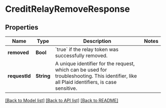 # CreditRelayRemoveResponse

## Properties
Name | Type | Description | Notes
------------ | ------------- | ------------- | -------------
**removed** | **Bool** | &#x60;true&#x60; if the relay token was successfully removed. | 
**requestId** | **String** | A unique identifier for the request, which can be used for troubleshooting. This identifier, like all Plaid identifiers, is case sensitive. | 

[[Back to Model list]](../README.md#documentation-for-models) [[Back to API list]](../README.md#documentation-for-api-endpoints) [[Back to README]](../README.md)


